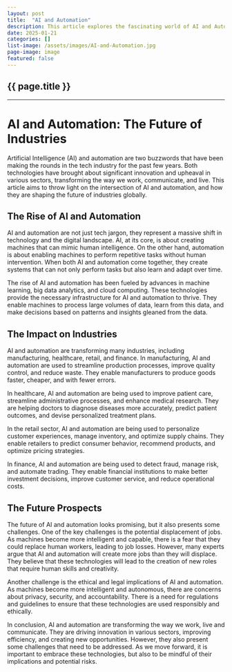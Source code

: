 ```yaml
---
layout: post
title:  "AI and Automation"
description: This article explores the fascinating world of AI and Automation, discussing their tremendous impact on our daily lives and industrial processes. It delves into the current advancements, potential risks, ethical considerations, and future prospects of AI, while illustrating how automation is reshaping productivity and efficiency in various sectors.
date: 2025-01-21
categories: []
list-image: /assets/images/AI-and-Automation.jpg
page-image: image
featured: false
---
```

## {{ page.title }}
---
# AI and Automation: The Future of Industries

Artificial Intelligence (AI) and automation are two buzzwords that have been making the rounds in the tech industry for the past few years. Both technologies have brought about significant innovation and upheaval in various sectors, transforming the way we work, communicate, and live. This article aims to throw light on the intersection of AI and automation, and how they are shaping the future of industries globally.

## The Rise of AI and Automation 

AI and automation are not just tech jargon, they represent a massive shift in technology and the digital landscape. AI, at its core, is about creating machines that can mimic human intelligence. On the other hand, automation is about enabling machines to perform repetitive tasks without human intervention. When both AI and automation come together, they create systems that can not only perform tasks but also learn and adapt over time.

The rise of AI and automation has been fueled by advances in machine learning, big data analytics, and cloud computing. These technologies provide the necessary infrastructure for AI and automation to thrive. They enable machines to process large volumes of data, learn from this data, and make decisions based on patterns and insights gleaned from the data.

## The Impact on Industries 

AI and automation are transforming many industries, including manufacturing, healthcare, retail, and finance. In manufacturing, AI and automation are used to streamline production processes, improve quality control, and reduce waste. They enable manufacturers to produce goods faster, cheaper, and with fewer errors.

In healthcare, AI and automation are being used to improve patient care, streamline administrative processes, and enhance medical research. They are helping doctors to diagnose diseases more accurately, predict patient outcomes, and devise personalized treatment plans. 

In the retail sector, AI and automation are being used to personalize customer experiences, manage inventory, and optimize supply chains. They enable retailers to predict consumer behavior, recommend products, and optimize pricing strategies.

In finance, AI and automation are being used to detect fraud, manage risk, and automate trading. They enable financial institutions to make better investment decisions, improve customer service, and reduce operational costs.

## The Future Prospects

The future of AI and automation looks promising, but it also presents some challenges. One of the key challenges is the potential displacement of jobs. As machines become more intelligent and capable, there is a fear that they could replace human workers, leading to job losses. However, many experts argue that AI and automation will create more jobs than they will displace. They believe that these technologies will lead to the creation of new roles that require human skills and creativity.

Another challenge is the ethical and legal implications of AI and automation. As machines become more intelligent and autonomous, there are concerns about privacy, security, and accountability. There is a need for regulations and guidelines to ensure that these technologies are used responsibly and ethically.

In conclusion, AI and automation are transforming the way we work, live and communicate. They are driving innovation in various sectors, improving efficiency, and creating new opportunities. However, they also present some challenges that need to be addressed. As we move forward, it is important to embrace these technologies, but also to be mindful of their implications and potential risks.
